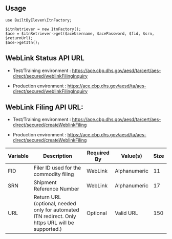 ## Usage

```
use BuiltByEleven\ItnFactory;

$itnRetriever = new ItnFactory();
$ace = $itnRetriever->get($aceUsername, $acePassword, $fid, $srn, $returnUrl);
$ace->getItn();
```

## WebLink Status API URL

- Test/Training environment : https://ace.cbp.dhs.gov/aesd/ta/cert/aes-direct/secured/weblinkFilingInquiry

- Production environment : https://ace.cbp.dhs.gov/aesd/ta/aes-direct/secured/weblinkFilingInquiry

## WebLink Filing API URL:

- Test/Training environment : https://ace.cbp.dhs.gov/aesd/ta/cert/aes-direct/secured/createWeblinkFiling

- Production environment : https://ace.cbp.dhs.gov/aesd/ta/aes-direct/secured/createWeblinkFiling

| Variable | Description | Required By | Value(s) | Size |
| -- | -- | -- | -- | -- |
| FID |	Filer ID used for the commodity filing | WebLink | Alphanumeric | 11 |
| SRN |	Shipment Reference Number	| WebLink |	Alphanumeric |	17 |
URL	 | Return URL (optional, needed only for automated ITN redirect. Only https  URL will be supported.) | Optional | Valid URL | 150 |